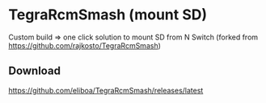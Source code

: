 # TegraRcmSmash (mount SD)
Custom build => one click solution to mount SD from N Switch (forked from https://github.com/rajkosto/TegraRcmSmash)

## Download
https://github.com/eliboa/TegraRcmSmash/releases/latest
